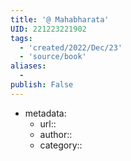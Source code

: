 ```yaml
---
title: '@ Mahabharata'
UID: 221223221902
tags:
  - 'created/2022/Dec/23'
  - 'source/book'
aliases:
  - 
publish: False
---
```

- metadata:
	- url::
	- author::
	- category::


